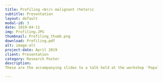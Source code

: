 ```yaml
---
title: Profiling <br/> malignant rhetoric
subtitle: Presentation
layout: default
modal-id: 3
date: 2019-04-11
img: Profiling.JPG
thumbnail: Profiling_thumb.png
download: Profiling.pdf
alt: image-alt
project-date: April 2019
client: Presentation
category: Research Poster
description:  	
These are the accompanying slides to a talk held at the workshop 'Populism and Emotions' in Mons in April 2019. </br> Click on the thumbnail to download.

---
```

